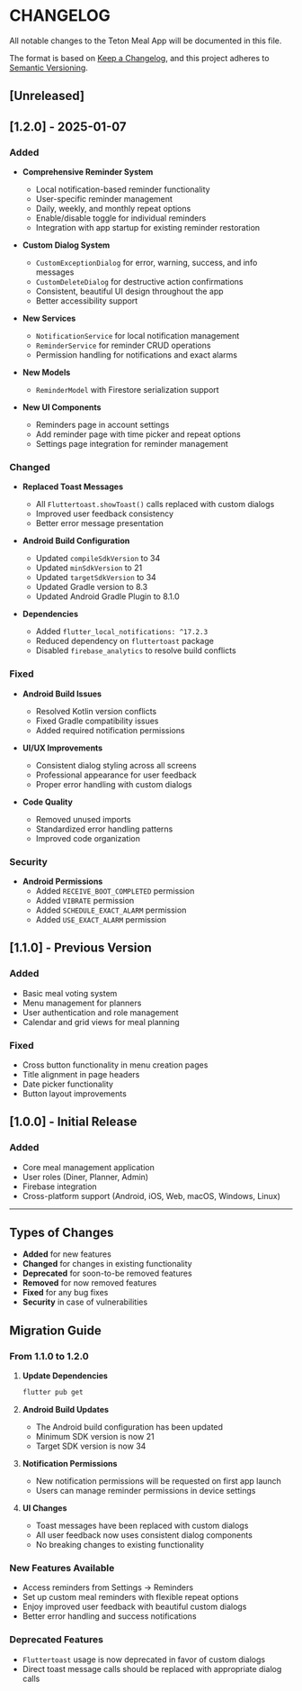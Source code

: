# CHANGELOG

All notable changes to the Teton Meal App will be documented in this file.

The format is based on [Keep a Changelog](https://keepachangelog.com/en/1.0.0/),
and this project adheres to [Semantic Versioning](https://semver.org/spec/v2.0.0.html).

## [Unreleased]

## [1.2.0] - 2025-01-07

### Added

- **Comprehensive Reminder System**
  - Local notification-based reminder functionality
  - User-specific reminder management
  - Daily, weekly, and monthly repeat options
  - Enable/disable toggle for individual reminders
  - Integration with app startup for existing reminder restoration

- **Custom Dialog System**
  - `CustomExceptionDialog` for error, warning, success, and info messages
  - `CustomDeleteDialog` for destructive action confirmations
  - Consistent, beautiful UI design throughout the app
  - Better accessibility support

- **New Services**
  - `NotificationService` for local notification management
  - `ReminderService` for reminder CRUD operations
  - Permission handling for notifications and exact alarms

- **New Models**
  - `ReminderModel` with Firestore serialization support

- **New UI Components**
  - Reminders page in account settings
  - Add reminder page with time picker and repeat options
  - Settings page integration for reminder management

### Changed

- **Replaced Toast Messages**
  - All `Fluttertoast.showToast()` calls replaced with custom dialogs
  - Improved user feedback consistency
  - Better error message presentation

- **Android Build Configuration**
  - Updated `compileSdkVersion` to 34
  - Updated `minSdkVersion` to 21
  - Updated `targetSdkVersion` to 34
  - Updated Gradle version to 8.3
  - Updated Android Gradle Plugin to 8.1.0

- **Dependencies**
  - Added `flutter_local_notifications: ^17.2.3`
  - Reduced dependency on `fluttertoast` package
  - Disabled `firebase_analytics` to resolve build conflicts

### Fixed

- **Android Build Issues**
  - Resolved Kotlin version conflicts
  - Fixed Gradle compatibility issues
  - Added required notification permissions

- **UI/UX Improvements**
  - Consistent dialog styling across all screens
  - Professional appearance for user feedback
  - Proper error handling with custom dialogs

- **Code Quality**
  - Removed unused imports
  - Standardized error handling patterns
  - Improved code organization

### Security

- **Android Permissions**
  - Added `RECEIVE_BOOT_COMPLETED` permission
  - Added `VIBRATE` permission
  - Added `SCHEDULE_EXACT_ALARM` permission
  - Added `USE_EXACT_ALARM` permission

## [1.1.0] - Previous Version

### Added

- Basic meal voting system
- Menu management for planners
- User authentication and role management
- Calendar and grid views for meal planning

### Fixed

- Cross button functionality in menu creation pages
- Title alignment in page headers
- Date picker functionality
- Button layout improvements

## [1.0.0] - Initial Release

### Added

- Core meal management application
- User roles (Diner, Planner, Admin)
- Firebase integration
- Cross-platform support (Android, iOS, Web, macOS, Windows, Linux)

---

## Types of Changes

- **Added** for new features
- **Changed** for changes in existing functionality  
- **Deprecated** for soon-to-be removed features
- **Removed** for now removed features
- **Fixed** for any bug fixes
- **Security** in case of vulnerabilities

## Migration Guide

### From 1.1.0 to 1.2.0

1. **Update Dependencies**

   ```bash
   flutter pub get
   ```

2. **Android Build Updates**
   - The Android build configuration has been updated
   - Minimum SDK version is now 21
   - Target SDK version is now 34

3. **Notification Permissions**
   - New notification permissions will be requested on first app launch
   - Users can manage reminder permissions in device settings

4. **UI Changes**
   - Toast messages have been replaced with custom dialogs
   - All user feedback now uses consistent dialog components
   - No breaking changes to existing functionality

### New Features Available

- Access reminders from Settings → Reminders
- Set up custom meal reminders with flexible repeat options
- Enjoy improved user feedback with beautiful custom dialogs
- Better error handling and success notifications

### Deprecated Features

- `Fluttertoast` usage is now deprecated in favor of custom dialogs
- Direct toast message calls should be replaced with appropriate dialog calls
